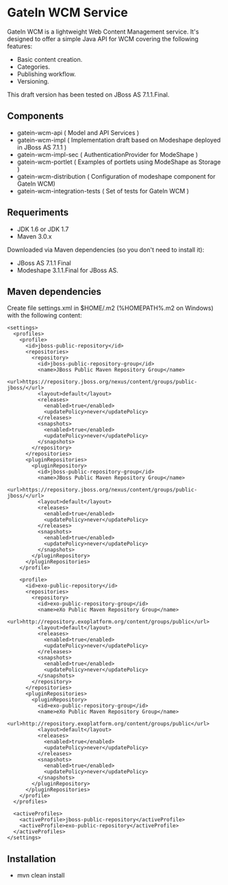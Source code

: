 GateIn WCM Service
==================

GateIn WCM is a lightweight Web Content Management service.
It's designed to offer a simple Java API for WCM covering the following features:

- Basic content creation.
- Categories.
- Publishing workflow.
- Versioning.

This draft version has been tested on JBoss AS 7.1.1.Final.

Components
----------

- gatein-wcm-api ( Model and API Services )
- gatein-wcm-impl ( Implementation draft based on Modeshape deployed in JBoss AS 7.1.1 )
- gatein-wcm-impl-sec ( AuthenticationProvider for ModeShape )
- gatein-wcm-portlet ( Examples of portlets using ModeShape as Storage )
- gatein-wcm-distribution ( Configuration of modeshape component for GateIn WCM)
- gatein-wcm-integration-tests ( Set of tests for GateIn WCM )

Requeriments
------------

- JDK 1.6 or JDK 1.7
- Maven 3.0.x

Downloaded via Maven dependencies (so you don't need to install it):

- JBoss AS 7.1.1 Final
- Modeshape 3.1.1.Final for JBoss AS.

Maven dependencies
------------------

Create file settings.xml in $HOME/.m2  (%HOMEPATH%\.m2 on Windows) with the following content:

	<settings>
	  <profiles>
	    <profile>
	      <id>jboss-public-repository</id>
	      <repositories>
	        <repository>
	          <id>jboss-public-repository-group</id>
	          <name>JBoss Public Maven Repository Group</name>
	          <url>https://repository.jboss.org/nexus/content/groups/public-jboss/</url>
	          <layout>default</layout>
	          <releases>
	            <enabled>true</enabled>
	            <updatePolicy>never</updatePolicy>
	          </releases>
	          <snapshots>
	            <enabled>true</enabled>
	            <updatePolicy>never</updatePolicy>
	          </snapshots>
	        </repository>
	      </repositories>
	      <pluginRepositories>
	        <pluginRepository>
	          <id>jboss-public-repository-group</id>
	          <name>JBoss Public Maven Repository Group</name>
	          <url>https://repository.jboss.org/nexus/content/groups/public-jboss/</url>
	          <layout>default</layout>
	          <releases>
	            <enabled>true</enabled>
	            <updatePolicy>never</updatePolicy>
	          </releases>
	          <snapshots>
	            <enabled>true</enabled>
	            <updatePolicy>never</updatePolicy>
	          </snapshots>
	        </pluginRepository>
	      </pluginRepositories>
	    </profile>

	    <profile>
	      <id>exo-public-repository</id>
	      <repositories>
	        <repository>
	          <id>exo-public-repository-group</id>
	          <name>eXo Public Maven Repository Group</name>
	          <url>http://repository.exoplatform.org/content/groups/public</url>
	          <layout>default</layout>
	          <releases>
	            <enabled>true</enabled>
	            <updatePolicy>never</updatePolicy>
	          </releases>
	          <snapshots>
	            <enabled>true</enabled>
	            <updatePolicy>never</updatePolicy>
	          </snapshots>
	        </repository>
	      </repositories>
	      <pluginRepositories>
	        <pluginRepository>
	          <id>exo-public-repository-group</id>
	          <name>eXo Public Maven Repository Group</name>
	          <url>http://repository.exoplatform.org/content/groups/public</url>
	          <layout>default</layout>
	          <releases>
	            <enabled>true</enabled>
	            <updatePolicy>never</updatePolicy>
	          </releases>
	          <snapshots>
	            <enabled>true</enabled>
	            <updatePolicy>never</updatePolicy>
	          </snapshots>
	        </pluginRepository>
	      </pluginRepositories>
	    </profile>
	  </profiles>

	  <activeProfiles>
	    <activeProfile>jboss-public-repository</activeProfile>
	    <activeProfile>exo-public-repository</activeProfile>
	  </activeProfiles>
	</settings>

Installation
------------

- mvn clean install
